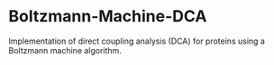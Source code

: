 # Boltzmann-Machine-DCA
Implementation of direct coupling analysis (DCA) for proteins using a Boltzmann machine algorithm.
